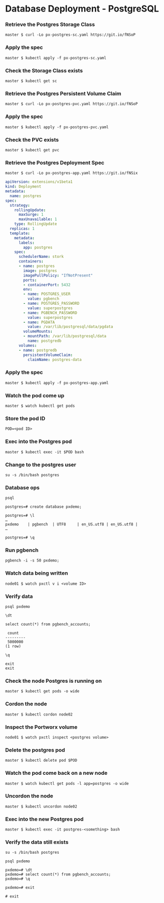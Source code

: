 # Database Deployment - PostgreSQL

### Retrieve the Postgres Storage Class
`master $ curl -Lo px-postgres-sc.yaml https://git.io/fNSoP`

### Apply the spec
`master $ kubectl apply -f px-postgres-sc.yaml`

### Check the Storage Class exists
`master $ kubectl get sc`

### Retrieve the Postgres Persistent Volume Claim
`master $ curl -Lo px-postgres-pvc.yaml https://git.io/fNSoP`

### Apply the spec
`master $ kubectl apply -f px-postgres-pvc.yaml`

### Check the PVC exists
`master $ kubectl get pvc`

### Retrieve the Postgres Deployment Spec
`master $ curl -Lo px-postgres-app.yaml https://git.io/fNSix`

```yaml
apiVersion: extensions/v1beta1
kind: Deployment
metadata:
  name: postgres
spec:
  strategy:
    rollingUpdate:
      maxSurge: 1
      maxUnavailable: 1
    type: RollingUpdate
  replicas: 1
  template:
    metadata:
      labels:
        app: postgres
    spec:
      schedulerName: stork
      containers:
      - name: postgres
        image: postgres
        imagePullPolicy: "IfNotPresent"
        ports:
        - containerPort: 5432
        env:
        - name: POSTGRES_USER
          value: pgbench
        - name: POSTGRES_PASSWORD
          value: superpostgres
        - name: PGBENCH_PASSWORD
          value: superpostgres
        - name: PGDATA
          value: /var/lib/postgresql/data/pgdata
        volumeMounts:
        - mountPath: /var/lib/postgresql/data
          name: postgredb
      volumes:
      - name: postgredb
        persistentVolumeClaim:
          claimName: postgres-data
```

### Apply the spec
`master $ kubectl apply -f px-postgres-app.yaml`

### Watch the pod come up
`master $ watch kubectl get pods`

### Store the pod ID
`POD=<pod ID>`

### Exec into the Postgres pod
`master $ kubectl exec -it $POD bash`

### Change to the postgres user
`su -s /bin/bash postgres`

### Database ops
```
psql
```
```
postgres=# create database pxdemo;
```
```
postgres=# \l
…
pxdemo    | pgbench  | UTF8     | en_US.utf8 | en_US.utf8 |
…
```
```
postgres=# \q
```

### Run pgbench
`pgbench -i -s 50 pxdemo;`

### Watch data being written
`node01 $ watch pxctl v i <volume ID>`

### Verify data
```
psql pxdemo
```
```
\dt
```
```
select count(*) from pgbench_accounts;

 count  
---------
 5000000
(1 row)
```
```
\q
```
```
exit
exit
```

### Check the node Postgres is running on
`master $ kubectl get pods -o wide`

### Cordon the node
`master $ kubectl cordon node02`

### Inspect the Portworx volume
`node01 $ watch pxctl inspect <postgres volume>`

### Delete the postgres pod
`master $ kubectl delete pod $POD`

### Watch the pod come back on a new node
`master $ watch kubectl get pods -l app=postgres -o wide`

### Uncordon the node
`master $ kubectl uncordon node02`

### Exec into the new Postgres pod
`master $ kubectl exec -it postgres-<something> bash`

### Verify the data still exists
```
su -s /bin/bash postgres
```
```
psql pxdemo
```
```
pxdemo=# \dt
pxdemo=# select count(*) from pgbench_accounts;
pxdemo=# \q
```
```
pxdemo=# exit
```
```
# exit
```